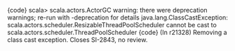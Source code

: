 {code}
scala> scala.actors.ActorGC
warning: there were deprecation warnings; re-run with -deprecation for details
java.lang.ClassCastException: scala.actors.scheduler.ResizableThreadPoolScheduler cannot be cast to scala.actors.scheduler.ThreadPoolScheduler
{code}
(In r21328) Removing a class cast exception.  Closes SI-2843, no review.
